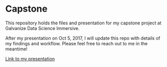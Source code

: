 # Capstone
This repository holds the files and presentation for my capstone project at Galvanize Data Science Immersive.

After my presentation on Oct 5, 2017, I will update this repo with details of my findings and workflow. Please feel free to reach out to me in the meantime!

[Link to my presentation](https://docs.google.com/presentation/d/1kiTO7qh8-TA1A1ldjTOyMjhGHlIn926Lk8YKQ_4qh2Q/edit?usp=sharing)

